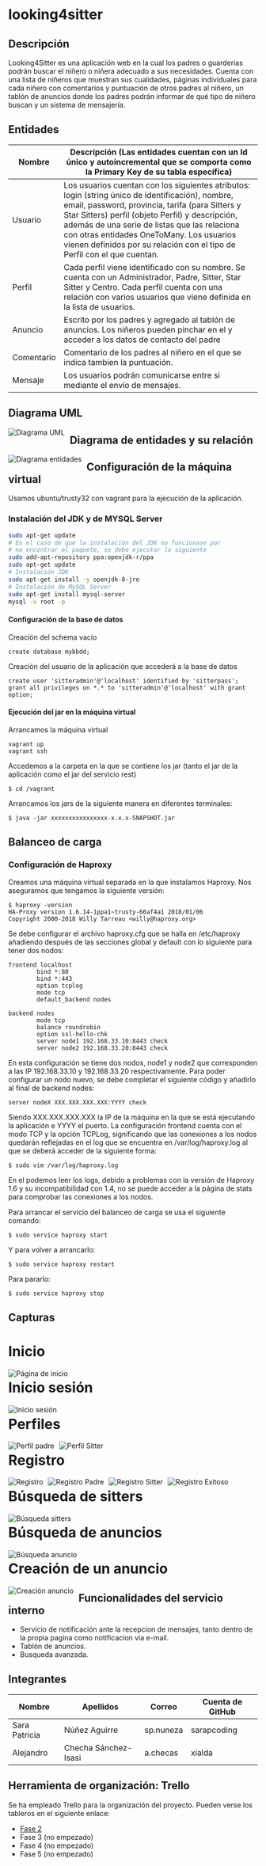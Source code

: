 # looking4sitter

## Descripción
Looking4Sitter es una aplicación web en la cual los padres o guarderias podrán buscar el niñero o niñera adecuado a sus necesidades. Cuenta con una lista de niñeros que muestran sus cualidades, páginas individuales para cada niñero con comentarios y puntuación de otros padres al niñero, un tablón de anuncios donde los padres podrán informar de qué tipo de niñero buscan y un sistema de mensajería.

## Entidades

Nombre | Descripción (Las entidades cuentan con un Id único y autoincremental que se comporta como la Primary Key de su tabla específica)
------- | -------
Usuario | Los usuarios cuentan con los siguientes atributos: login (string único de identificación), nombre, email, password, provincia, tarifa (para Sitters y Star Sitters) perfil (objeto Perfil) y descripción, además de una serie de listas que las relaciona con otras entidades OneToMany. Los usuarios vienen definidos por su relación con el tipo de Perfil con el que cuentan.
Perfil | Cada perfil viene identificado con su nombre. Se cuenta con un Administrador, Padre, Sitter, Star Sitter y Centro. Cada perfil cuenta con una relación con varios usuarios que viene definida en la lista de usuarios.
Anuncio | Escrito por los padres y agregado al tablón de anuncios. Los niñeros pueden pinchar en el y acceder a los datos de contacto del padre
Comentario | Comentario de los padres al niñero en el que se indica tambien la puntuación.
Mensaje | Los usuarios podrán comunicarse entre si mediante el envío de mensajes.

## Diagrama UML
<img src="https://github.com/sarapcoding/looking4sitter/blob/master/capturas/L4S_UML.jpg"
     alt="Diagrama UML"
     style="float: left; margin-right: 10px;" />
## Diagrama de entidades y su relación
<img src="https://github.com/sarapcoding/looking4sitter/blob/master/diagramaer.png"
     alt="Diagrama entidades"
     style="float: left; margin-right: 10px;" />

## Configuración de la máquina virtual
Usamos ubuntu/trusty32 con vagrant para la ejecución de la aplicación.

### Instalación del JDK y de MYSQL Server
```bash
sudo apt-get update
# En el caso de que la instalación del JDK no funcionase por
# no encontrar el paquete, se debe ejecutar lo siguiente
sudo add-apt-repository ppa:openjdk-r/ppa
sudo apt-get update
# Instalación JDK
sudo apt-get install -y openjdk-8-jre
# Instalación de MySQL Server
sudo apt-get install mysql-server
mysql -u root -p
```

#### Configuración de la base de datos
Creación del schema vacío
```mysql
create database mybbdd;
```
Creación del usuario de la aplicación que accederá a la base de datos
```mysql
create user 'sitteradmin'@'localhost' identified by 'sitterpass';
grant all privileges on *.* to 'sitteradmin'@'localhost' with grant option;
```
#### Ejecución del jar en la máquina virtual
Arrancamos la máquina virtual
```
vagrant up
vagrant ssh
```
Accedemos a la carpeta en la que se contiene los jar (tanto el jar de la aplicación como el jar del servicio rest)
```
$ cd /vagrant
```
Arrancamos los jars de la siguiente manera en diferentes terminales:
```
$ java -jar xxxxxxxxxxxxxxxx-x.x.x-SNAPSHOT.jar
```

## Balanceo de carga
### Configuración de Haproxy
Creamos una máquina virtual separada en la que instalamos Haproxy. Nos aseguramos que tengamos la siguiente versión:
```
$ haproxy -version
HA-Proxy version 1.6.14-1ppa1~trusty-66af4a1 2018/01/06
Copyright 2000-2018 Willy Tarreau <willy@haproxy.org>
```
Se debe configurar el archivo haproxy.cfg que se halla en /etc/haproxy añadiendo después de las secciones global y default con lo siguiente para tener dos nodos:
```
frontend localhost
        bind *:80                                                                                                       
        bind *:443
        option tcplog
        mode tcp
        default_backend nodes

backend nodes
        mode tcp
        balance roundrobin
        option ssl-hello-chk
        server node1 192.168.33.10:8443 check
        server node2 192.168.33.20:8443 check
```
En esta configuración se tiene dos nodos, node1 y node2 que corresponden a las IP 192.168.33.10 y 192.168.33.20 respectivamente. Para poder configurar un nodo nuevo, se debe completar el siguiente código y añadirlo al final de backend nodes:
```
server nodeX XXX.XXX.XXX.XXX:YYYY check
```
Siendo XXX.XXX.XXX.XXX la IP de la máquina en la que se está ejecutando la aplicación e YYYY el puerto.
La configuración frontend cuenta con el modo TCP y la opción TCPLog, significando que las conexiones a los nodos quedarán reflejadas en el log que se encuentra en /var/log/haproxy.log al que se deberá acceder de la siguiente forma:
```
$ sudo vim /var/log/haproxy.log
```
En el podemos leer los logs, debido a problemas con la versión de Haproxy 1.6 y su incompatibilidad con 1.4, no se puede acceder a la página de stats para comprobar las conexiones a los nodos.

Para arrancar el servicio del balanceo de carga se usa el siguiente comando:
```
$ sudo service haproxy start
```
Y para volver a arrancarlo:
```
$ sudo service haproxy restart
```
Para pararlo:
```
$ sudo service haproxy stop
```

## Capturas
# Inicio
<img src="https://github.com/sarapcoding/looking4sitter/blob/master/capturas/welcome.PNG"
     alt="Página de inicio"
     style="float: left; margin-right: 10px;" />
     
# Inicio sesión
<img src="https://github.com/sarapcoding/looking4sitter/blob/master/capturas/inicio.PNG"
     alt="Inicio sesión"
     style="float: left; margin-right: 10px;" />
     
# Perfiles
<img src="https://github.com/sarapcoding/looking4sitter/blob/master/capturas/perfilpadre.PNG"
     alt="Perfil padre"
     style="float: left; margin-right: 10px;" />

<img src="https://github.com/sarapcoding/looking4sitter/blob/master/capturas/perfilsitter.PNG"
     alt="Perfil Sitter"
     style="float: left; margin-right: 10px;" />


# Registro
<img src="https://github.com/sarapcoding/looking4sitter/blob/master/capturas/registro1.PNG"
     alt="Registro"
     style="float: left; margin-right: 10px;" />
     
     
 <img src="https://github.com/sarapcoding/looking4sitter/blob/master/capturas/registropadre.PNG"
     alt="Registro Padre"
     style="float: left; margin-right: 10px;" />
     
<img src="https://github.com/sarapcoding/looking4sitter/blob/master/capturas/registrositter.PNG"
     alt="Registro Sitter"
     style="float: left; margin-right: 10px;" />
     
<img src="https://github.com/sarapcoding/looking4sitter/blob/master/capturas/registroexitoso.PNG"
     alt="Registro Exitoso"
     style="float: left; margin-right: 10px;" />



# Búsqueda de sitters
<img src="https://github.com/sarapcoding/looking4sitter/blob/master/capturas/resultadobusqueda.PNG"
     alt="Búsqueda sitters"
     style="float: left; margin-right: 10px;" />

# Búsqueda de anuncios
<img src="https://github.com/sarapcoding/looking4sitter/blob/master/capturas/tablonanuncios.PNG"
     alt="Búsqueda anuncio"
     style="float: left; margin-right: 10px;" />

# Creación de un anuncio
<img src="https://github.com/sarapcoding/looking4sitter/blob/master/capturas/publicaranuncio.PNG"
     alt="Creación anuncio"
     style="float: left; margin-right: 10px;" />


## Funcionalidades del servicio interno
- Servicio de notificación ante la recepcion de mensajes, tanto dentro de la propia pagina como notificacion via e-mail.
- Tablón de anuncios.
- Busqueda avanzada.
## Integrantes

Nombre | Apellidos | Correo | Cuenta de GitHub
------- | ------- | ------- | -------
Sara Patricia | Núñez Aguirre | sp.nuneza | sarapcoding
Alejandro | Checha Sánchez-Isasi | a.checas | xialda

## Herramienta de organización: Trello
Se ha empleado Trello para la organización del proyecto. Pueden verse los tableros en el siguiente enlace:
* [Fase 2](https://trello.com/b/qOFdWSJC)
* Fase 3 (no empezado)
* Fase 4 (no empezado)
* Fase 5 (no empezado)
